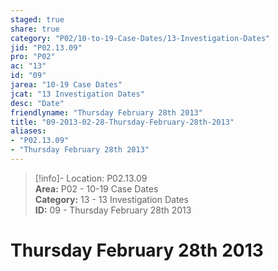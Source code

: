 ```yaml
---  
staged: true  
share: true  
category: "P02/10-to-19-Case-Dates/13-Investigation-Dates"  
jid: "P02.13.09"  
pro: "P02"  
ac: "13"  
id: "09"  
jarea: "10-19 Case Dates"  
jcat: "13 Investigation Dates"  
desc: "Date"  
friendlyname: "Thursday February 28th 2013"  
title: "09-2013-02-28-Thursday-February-28th-2013"  
aliases:   
- "P02.13.09"  
- "Thursday February 28th 2013"  
---  
```

>[!info]- Location: P02.13.09  
>**Area:** P02 - 10-19 Case Dates  
>**Category:** 13 - 13 Investigation Dates  
>**ID:** 09 - Thursday February 28th 2013  
  
# Thursday February 28th 2013  
